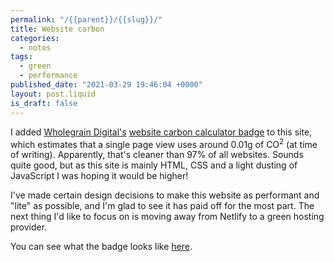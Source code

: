 ```yaml
---
permalink: "/{{parent}}/{{slug}}/"
title: Website carbon
categories:
  - notes
tags:
  - green
  - performance
published_date: "2021-03-29 19:46:04 +0000"
layout: post.liquid
is_draft: false
---
```

I added [Wholegrain Digital's](https://www.wholegraindigital.com/) [website carbon calculator badge](https://www.websitecarbon.com/) to this site, which estimates that a single page view uses around 0.01g of CO<sup>2</sup> (at time of writing). Apparently, that's cleaner than 97% of all websites. Sounds quite good, but as this site is mainly HTML, CSS and a light dusting of JavaScript I was hoping it would be higher!

I've made certain design decisions to make this website as performant and "lite" as possible, and I'm glad to see it has paid off for the most part. The next thing I'd like to focus on is moving away from Netlify to a green hosting provider.

You can see what the badge looks like [here](#wcb).